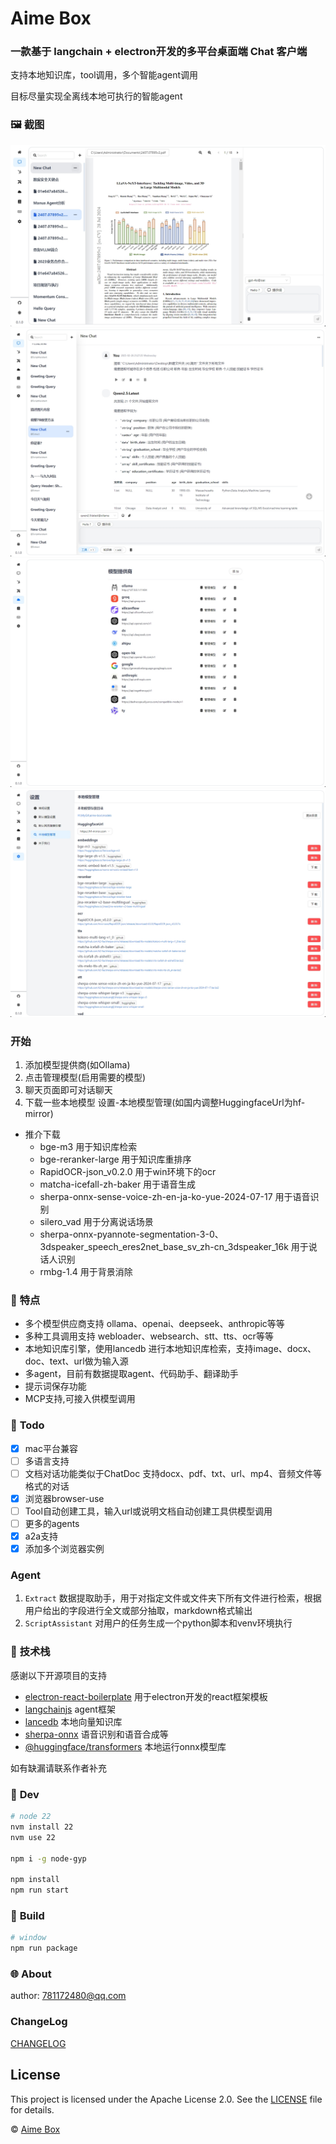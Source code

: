 # Aime Box

### 一款基于 langchain + electron开发的多平台桌面端 Chat 客户端

支持本地知识库，tool调用，多个智能agent调用

目标尽量实现全离线本地可执行的智能agent

### 🖼 **截图**

![image](docs/assets/20250307003357.png)
![image](docs/assets/20250307003718.png)
![image](docs/assets/20250307003731.png)
![image](docs/assets/20250307003750.png)

### 开始

1. 添加模型提供商(如Ollama)
2. 点击管理模型(启用需要的模型)
3. 聊天页面即可对话聊天
4. 下载一些本地模型 设置-本地模型管理(如国内调整HuggingfaceUrl为hf-mirror)

- 推介下载
  - bge-m3 用于知识库检索
  - bge-reranker-large 用于知识库重排序
  - RapidOCR-json_v0.2.0 用于win环境下的ocr
  - matcha-icefall-zh-baker 用于语音生成
  - sherpa-onnx-sense-voice-zh-en-ja-ko-yue-2024-07-17 用于语音识别
  - silero_vad 用于分离说话场景
  - sherpa-onnx-pyannote-segmentation-3-0、3dspeaker_speech_eres2net_base_sv_zh-cn_3dspeaker_16k 用于说话人识别
  - rmbg-1.4 用于背景消除

### 🌟 **特点**

- 多个模型供应商支持 ollama、openai、deepseek、anthropic等等
- 多种工具调用支持 webloader、websearch、stt、tts、ocr等等
- 本地知识库引擎，使用lancedb 进行本地知识库检索，支持image、docx、doc、text、url做为输入源
- 多agent，目前有数据提取agent、代码助手、翻译助手
- 提示词保存功能
- MCP支持,可接入供模型调用

### 📝 **Todo**

- [x] mac平台兼容
- [ ] 多语言支持
- [ ] 文档对话功能类似于ChatDoc 支持docx、pdf、txt、url、mp4、音频文件等格式的对话
- [x] 浏览器browser-use
- [ ] Tool自动创建工具，输入url或说明文档自动创建工具供模型调用
- [ ] 更多的agents
- [x] a2a支持
- [x] 添加多个浏览器实例

### Agent

1. `Extract` 数据提取助手，用于对指定文件或文件夹下所有文件进行检索，根据用户给出的字段进行全文或部分抽取，markdown格式输出
2. `ScriptAssistant` 对用户的任务生成一个python脚本和venv环境执行

### 🔌 **技术栈**

感谢以下开源项目的支持

- [electron-react-boilerplate](https://github.com/electron-react-boilerplate/electron-react-boilerplate) 用于electron开发的react框架模板
- [langchainjs](https://github.com/langchain-ai/langchainjs) agent框架
- [lancedb](https://lancedb.github.io/lancedb/) 本地向量知识库
- [sherpa-onnx](https://github.com/k2-fsa/sherpa-onnx) 语音识别和语音合成等
- [@huggingface/transformers](https://github.com/huggingface/transformers) 本地运行onnx模型库

如有缺漏请联系作者补充

### 🐞 **Dev**

```sh
# node 22
nvm install 22
nvm use 22

npm i -g node-gyp

npm install
npm run start
```

### 💼 **Build**

```sh
# window
npm run package
```

### 🌐 **About**

author: 781172480@qq.com

### ChangeLog

[CHANGELOG](./CHANGELOG.md)

## License

This project is licensed under the Apache License 2.0. See the [LICENSE](LICENSE) file for details.

© [Aime Box](https://github.com/AimeBox/aime-box.git)
